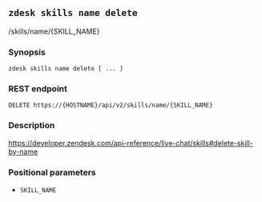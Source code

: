 ## `zdesk skills name delete`

/skills/name/{SKILL_NAME}

### Synopsis

    zdesk skills name delete [ ... ]

### REST endpoint

    DELETE https://{HOSTNAME}/api/v2/skills/name/{SKILL_NAME}

### Description

https://developer.zendesk.com/api-reference/live-chat/skills#delete-skill-by-name

### Positional parameters

* `SKILL_NAME`

